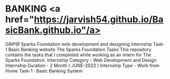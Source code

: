 # BANKING                                         <a href="https://jarvish54.github.io/BasicBank.github.io"/a>
GRIP@ Sparks Foundation web development and designing internship Task-1 Basic Banking website The Sparks Foundation Tasks This repository contains the tasks that I completed while working as an intern for The Sparks Foundation.  Internship Category - Web Development and Design Internship Duration - 2 Month ( JUNE-2022 ) Internship Type - Work from Home  Task-1 : Basic Banking System
